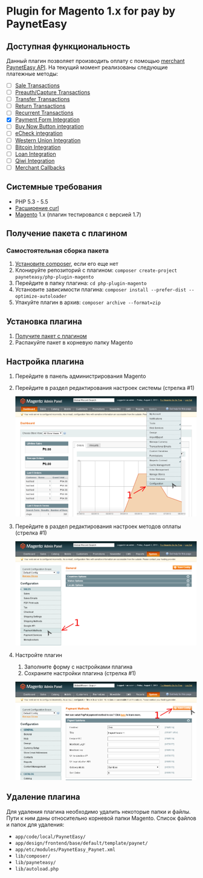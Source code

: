 # Plugin for Magento 1.x for pay by PaynetEasy

## Доступная функциональность

Данный  плагин позволяет производить оплату с помощью [merchant PaynetEasy API](http://wiki.payneteasy.com/index.php/PnE:Merchant_API). На текущий момент реализованы следующие платежные методы:
- [ ] [Sale Transactions](http://wiki.payneteasy.com/index.php/PnE:Sale_Transactions)
- [ ] [Preauth/Capture Transactions](http://wiki.payneteasy.com/index.php/PnE:Preauth/Capture_Transactions)
- [ ] [Transfer Transactions](http://wiki.payneteasy.com/index.php/PnE:Transfer_Transactions)
- [ ] [Return Transactions](http://wiki.payneteasy.com/index.php/PnE:Return_Transactions)
- [ ] [Recurrent Transactions](http://wiki.payneteasy.com/index.php/PnE:Recurrent_Transactions)
- [x] [Payment Form Integration](http://wiki.payneteasy.com/index.php/PnE:Payment_Form_integration)
- [ ] [Buy Now Button integration](http://wiki.payneteasy.com/index.php/PnE:Buy_Now_Button_integration)
- [ ] [eCheck integration](http://wiki.payneteasy.com/index.php/PnE:eCheck_integration)
- [ ] [Western Union Integration](http://wiki.payneteasy.com/index.php/PnE:Western_Union_Integration)
- [ ] [Bitcoin Integration](http://wiki.payneteasy.com/index.php/PnE:Bitcoin_integration)
- [ ] [Loan Integration](http://wiki.payneteasy.com/index.php/PnE:Loan_integration)
- [ ] [Qiwi Integration](http://wiki.payneteasy.com/index.php/PnE:Qiwi_integration)
- [ ] [Merchant Callbacks](http://wiki.payneteasy.com/index.php/PnE:Merchant_Callbacks)

## Системные требования

* PHP 5.3 - 5.5
* [Расширение curl](http://php.net/manual/en/book.curl.php)
* [Magento](http://www.magentocommerce.com/download) 1.x (плагин тестировался с версией 1.7)

## <a name="get_package"></a> Получение пакета с плагином

### Самостоятельная сборка пакета
1. [Установите composer](http://getcomposer.org/doc/00-intro.md), если его еще нет
2. Клонируйте репозиторий с плагином: `composer create-project payneteasy/php-plugin-magento`
3. Перейдите в папку плагина: `cd php-plugin-magento`
4. Установите зависимости плагина: `composer install --prefer-dist --optimize-autoloader`
5. Упакуйте плагин в архив: `composer archive --format=zip`

## Установка плагина

1. [Получите пакет с плагином](#get_package)
2. Распакуйте пакет в корневую папку Magento

## Настройка плагина

1. Перейдите в панель администрирования Magento
2. Перейдите в раздел редактирования настроек системы (стрелка #1)

    ![go to configuration](doc/img/go_to_configuration.png)
3. Перейдите в раздел редактирования настроек методов оплаты (стрелка #1)

    ![go to payment methods](doc/img/go_to_payment_methods.png)
4. Настройте плагин
    1. Заполните форму с настройками плагина
    2. Сохраните настройки плагина (стрелка #1)

    ![edit config](doc/img/edit_config.png)

## Удаление плагина

Для удаления плагина необходимо удалить некоторые папки и файлы. Пути к ним даны относительно корневой папки Magento. Список файлов и папок для удаления:

* `app/code/local/PaynetEasy/`
* `app/design/frontend/base/default/template/paynet/`
* `app/etc/modules/PaynetEasy_Paynet.xml`
* `lib/composer/`
* `lib/payneteasy/`
* `lib/autoload.php`